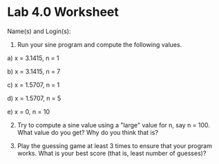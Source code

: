 # Lab 4.0 Worksheet

Name(s) and Login(s):



1. Run your sine program and compute the following values.

  a) x = 3.1415, n = 1
  
  
  b) x = 3.1415, n = 7


  c) x = 1.5707, n = 1
  
  
  d) x = 1.5707, n = 5
  
  
  e) x = 0, n = 10

2. Try to compute a sine value using a "large" value for 
n, say n = 100.  What value do you get?  Why do you think that is?



3. Play the guessing game at least 3 times to ensure that your 
program works.  What is your best score (that is, least number 
of guesses)?


